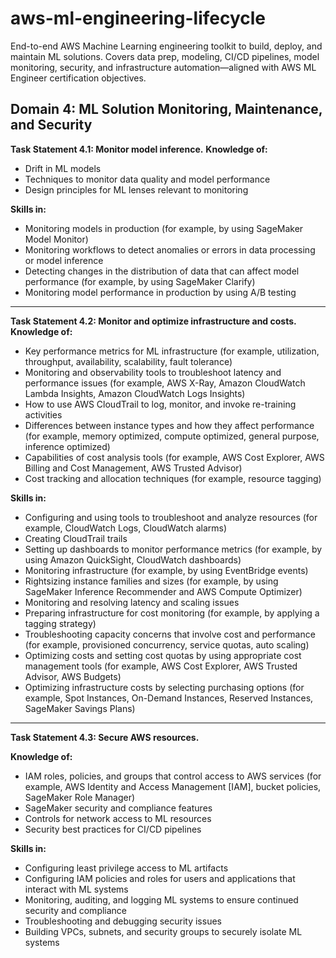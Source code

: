 # aws-ml-engineering-lifecycle
End-to-end AWS Machine Learning engineering toolkit to build, deploy, and maintain ML solutions. Covers data prep, modeling, CI/CD pipelines, model monitoring, security, and infrastructure automation—aligned with AWS ML Engineer certification objectives.


**Domain 4: ML Solution Monitoring, Maintenance, and Security**
----------
**Task Statement 4.1: Monitor model inference.**
**Knowledge of:**
-   Drift in ML models
-   Techniques to monitor data quality and model performance
-   Design principles for ML lenses relevant to monitoring


**Skills in:**
-   Monitoring models in production (for example, by using SageMaker Model Monitor)
-   Monitoring workflows to detect anomalies or errors in data processing or model inference
-   Detecting changes in the distribution of data that can affect model performance (for example, by using SageMaker Clarify)
-   Monitoring model performance in production by using A/B testing

----------

**Task Statement 4.2: Monitor and optimize infrastructure and costs.**
**Knowledge of:**
-   Key performance metrics for ML infrastructure (for example, utilization, throughput, availability, scalability, fault tolerance)
-   Monitoring and observability tools to troubleshoot latency and performance issues (for example, AWS X-Ray, Amazon CloudWatch Lambda Insights, Amazon CloudWatch Logs Insights)
-   How to use AWS CloudTrail to log, monitor, and invoke re-training activities 
-   Differences between instance types and how they affect performance (for
example, memory optimized, compute optimized, general purpose, inference optimized)
-   Capabilities of cost analysis tools (for example, AWS Cost Explorer, AWS Billing and Cost Management, AWS Trusted Advisor)
-   Cost tracking and allocation techniques (for example, resource tagging)

**Skills in:**
-   Configuring and using tools to troubleshoot and analyze resources (for example, CloudWatch Logs, CloudWatch alarms)
-   Creating CloudTrail trails
-   Setting up dashboards to monitor performance metrics (for example, by using Amazon QuickSight, CloudWatch dashboards)
-   Monitoring infrastructure (for example, by using EventBridge events)
-   Rightsizing instance families and sizes (for example, by using SageMaker Inference Recommender and AWS Compute Optimizer)
-   Monitoring and resolving latency and scaling issues
-   Preparing infrastructure for cost monitoring (for example, by applying a tagging strategy)
-   Troubleshooting capacity concerns that involve cost and performance (for example, provisioned concurrency, service quotas, auto scaling)
-   Optimizing costs and setting cost quotas by using appropriate cost management tools (for example, AWS Cost Explorer, AWS Trusted Advisor, AWS Budgets)
-   Optimizing infrastructure costs by selecting purchasing options (for example, Spot Instances, On-Demand Instances, Reserved Instances, SageMaker Savings Plans)

----------

**Task Statement 4.3: Secure AWS resources.**

**Knowledge of:**
-   IAM roles, policies, and groups that control access to AWS services (for example, AWS Identity and Access Management [IAM], bucket policies, SageMaker Role Manager)
-   SageMaker security and compliance features
-   Controls for network access to ML resources
-   Security best practices for CI/CD pipelines

**Skills in:**
-   Configuring least privilege access to ML artifacts
-   Configuring IAM policies and roles for users and applications that interact with ML systems
-   Monitoring, auditing, and logging ML systems to ensure continued security and compliance
-   Troubleshooting and debugging security issues
-   Building VPCs, subnets, and security groups to securely isolate ML systems
